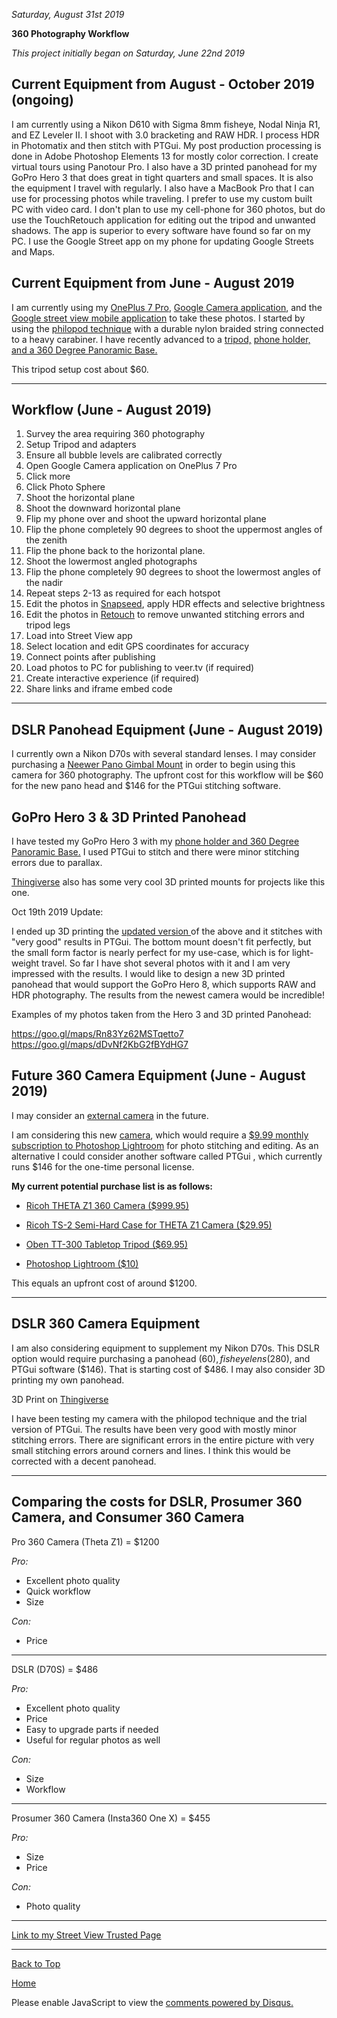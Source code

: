 <i> Saturday, August 31st 2019 </i>

<b> 360 Photography Workflow </b>

<i> This project initially began on Saturday, June 22nd 2019 </i>

## Current Equipment from August - October 2019 (ongoing)

I am currently using a Nikon D610 with Sigma 8mm fisheye, Nodal Ninja R1, and EZ Leveler II. I shoot with 3.0 bracketing and RAW HDR. I process HDR in Photomatix and then stitch with PTGui. My post production processing is done in Adobe Photoshop Elements 13 for mostly color correction. I create virtual tours using Panotour Pro. I also have a 3D printed panohead for my GoPro Hero 3 that does great in tight quarters and small spaces. It is also the equipment I travel with regularly. I also have a MacBook Pro that I can use for processing photos while traveling. I prefer to use my custom built PC with video card. I don't plan to use my cell-phone for 360 photos, but do use the TouchRetouch application for editing out the tripod and unwanted shadows. The app is superior to every software have found so far on my PC. I use the Google Street app on my phone for updating Google Streets and Maps.

## Current Equipment from June - August 2019

I am currently using my <a href="https://www.oneplus.com/7pro#/">OnePlus 7 Pro</a>, <a href="https://play.google.com/store/apps/details?id=com.google.android.GoogleCamera&hl=en_US">Google Camera application</a>, and the <a href="https://play.google.com/store/apps/details?id=com.google.android.street&hl=en_US">Google street view mobile application</a> to take these photos. I started by using the <a href="http://www.philohome.com/tripod/shooting.htm">philopod technique</a> with a durable nylon braided string connected to a heavy carabiner. I have recently advanced to a <a href="https://www.amazon.com/AmazonBasics-60-Inch-Lightweight-Tripod-Bag/dp/B005KP473Q/ref=sr_1_3?keywords=tripod&qid=1563144306&s=gateway&sr=8-3"> tripod,</a> <a href="https://www.amazon.com/gp/product/B01L3B5PBI/ref=ppx_yo_dt_b_asin_title_o00_s00?ie=UTF8&psc=1"> phone holder, </a> <a href="https://www.amazon.com/gp/product/B071FC47R5/ref=ppx_yo_dt_b_asin_title_o00_s00?ie=UTF8&psc=1"> and a 360 Degree Panoramic Base.</a>
 
This tripod setup cost about $60.

* * *

## Workflow (June - August 2019)
 
1. Survey the area requiring 360 photography
2. Setup Tripod and adapters
3. Ensure all bubble levels are calibrated correctly
4. Open Google Camera application on OnePlus 7 Pro
5. Click more
6. Click Photo Sphere
7. Shoot the horizontal plane
8. Shoot the downward horizontal plane
9. Flip my phone over and shoot the upward horizontal plane
10. Flip the phone completely 90 degrees to shoot the uppermost angles of the zenith
11. Flip the phone back to the horizontal plane.
12. Shoot the lowermost angled photographs
13. Flip the phone completely 90 degrees to shoot the lowermost angles of the nadir
14. Repeat steps 2-13 as required for each hotspot
15. Edit the photos in <a href="https://play.google.com/store/apps/details?id=com.niksoftware.snapseed&hl=en_US">Snapseed</a>, apply HDR effects and selective brightness
16. Edit the photos in <a href="https://play.google.com/store/apps/details?id=com.advasoft.touchretouch&hl=en_US">Retouch</a> to remove unwanted stitching errors and tripod legs
17. Load into Street View app
18. Select location and edit GPS coordinates for accuracy
19. Connect points after publishing
20. Load photos to PC for publishing to veer.tv (if required)
21. Create interactive experience (if required)
22. Share links and iframe embed code
 
* * *

## DSLR Panohead Equipment (June - August 2019)

I currently own a Nikon D70s with several standard lenses. I may consider purchasing a <a href="https://www.amazon.com/Neewer-Professional-Panoramic-Indexing-kilograms/dp/B07DQ71GNV/ref=sr_1_3?keywords=Neewer+pano+head&qid=1564838489&s=gateway&sr=8-3">Neewer Pano Gimbal Mount</a> in order to begin using this camera for 360 photography. The upfront cost for this workflow will be $60 for the new pano head and $146 for the<a ref="https://www.ptgui.com/order.html"> PTGui </a> stitching software.  

## GoPro Hero 3 & 3D Printed Panohead

I have tested my GoPro Hero 3 with my <a href="https://www.amazon.com/gp/product/B01L3B5PBI/ref=ppx_yo_dt_b_asin_title_o00_s00?ie=UTF8&psc=1"> phone holder and </a> <a href="https://www.amazon.com/gp/product/B071FC47R5/ref=ppx_yo_dt_b_asin_title_o00_s00?ie=UTF8&psc=1"> 360 Degree Panoramic Base.</a> I used PTGui to stitch and there were minor stitching errors due to parallax. 

<a href="https://www.thingiverse.com/thing:1459595">Thingiverse</a> also has some very cool 3D printed mounts for projects like this one.

Oct 19th 2019 Update:

I ended up 3D printing the <a href="https://www.thingiverse.com/thing:2515813"> updated version </a> of the above and it stitches with "very good" results in PTGui. The bottom mount doesn't fit perfectly, but the small form factor is nearly perfect for my use-case, which is for light-weight travel. So far I have shot several photos with it and I am very impressed with the results. I would like to design a new 3D printed panohead that would support the GoPro Hero 8, which supports RAW and HDR photography. The results from the newest camera would be incredible! 

Examples of my photos taken from the Hero 3 and 3D printed Panohead:

https://goo.gl/maps/Rn83Yz62MSTqetto7
https://goo.gl/maps/dDvNf2KbG2fBYdHG7


## Future 360 Camera Equipment (June - August 2019)
 
I may consider an <a href="https://www.google.com/streetview/contacts-tools/products/">external camera</a> in the future.
 
I am considering this new <a href="https://theta360.com/en/about/theta/z1.html">camera</a>, which would require a  <a href="https://www.adobe.com/products/photoshop-lightroom.html#photography-mini-plans"> $9.99 monthly subscription to Photoshop Lightroom</a> for photo stitching and editing. As an alternative I could consider another software called <a ref="https://www.ptgui.com/order.html"> PTGui </a> , which currently runs $146 for the one-time personal license.
 
<b> My current potential purchase list is as follows: </b>
 
- <a href="https://www.bhphotovideo.com/c/product/1462792-REG/ricoh_910778_theta_z1_360_camera.html?ap=y&gclid=CjwKCAjw6vvoBRBtEiwAZq-T1Q_ozWswBooAdLmMCCpg6cs6K0YQ85_gEfrdqCRkDl_C4qFLZkUOHRoCVOoQAvD_BwE&lsft=BI%3A514&smp=y"> Ricoh THETA Z1 360 Camera ($999.95)</a>
 
- <a href="https://www.bhphotovideo.com/c/product/1462807-REG/ricoh_910762_ts_2_semi_hard_case_for.html"> Ricoh TS-2 Semi-Hard Case for THETA Z1 Camera ($29.95)</a>
 
- <a href="https://www.bhphotovideo.com/c/product/687343-REG/Oben_TT_300_TT_300_Table_Top_Tripod.html"> Oben TT-300 Tabletop Tripod ($69.95)</a>
 
- <a href="https://www.adobe.com/products/photoshop-lightroom.html#photography-mini-plans"> Photoshop Lightroom ($10)</a>
 
This equals an upfront cost of around $1200.
 
* * *

## DSLR 360 Camera Equipment

I am also considering equipment to supplement my Nikon D70s. This DSLR option would require purchasing a panohead ($60), fisheye lens ($280), and PTGui software ($146). That is starting cost of $486. I may also consider 3D printing my own panohead.

3D Print on <a href="https://www.thingiverse.com/thing:2788053">Thingiverse </a>

I have been testing my camera with the philopod technique and the trial version of PTGui. The results have been very good with mostly minor stitching errors. There are significant errors in the entire picture with very small stitching errors around corners and lines. I think this would be corrected with a decent panohead. 

* * *

## Comparing the costs for DSLR, Prosumer 360 Camera, and Consumer 360 Camera

Pro 360 Camera (Theta Z1) = $1200

<i> Pro: </i>

- Excellent photo quality
- Quick workflow
- Size

<i> Con: </i>

- Price

--------------

DSLR (D70S) = $486

<i> Pro: </i>

- Excellent photo quality
- Price
- Easy to upgrade parts if needed
- Useful for regular photos as well

<i> Con: </i>

- Size
- Workflow

--------------

Prosumer 360 Camera (Insta360 One X) = $455

<i> Pro: </i>

- Size
- Price

<i> Con: </i>

- Photo quality

* * *

<a href="https://shea08.github.io/street">Link to my Street View Trusted Page</a>

* * *

<a href="https://shea08.github.io/howto360">Back to Top</a>

[Home](./)

<div id="disqus_thread"></div>
<script>

/**
*  RECOMMENDED CONFIGURATION VARIABLES: EDIT AND UNCOMMENT THE SECTION BELOW TO INSERT DYNAMIC VALUES FROM YOUR PLATFORM OR CMS.
*  LEARN WHY DEFINING THESE VARIABLES IS IMPORTANT: https://disqus.com/admin/universalcode/#configuration-variables*/
/*
var disqus_config = function () {
this.page.url = "https://shea08.github.io/howto360";  // Replace PAGE_URL with your page's canonical URL variable
this.page.identifier = "/howto360/"; // Replace PAGE_IDENTIFIER with your page's unique identifier variable
};
*/
(function() { // DON'T EDIT BELOW THIS LINE
var d = document, s = d.createElement('script');
s.src = 'https://shea08.disqus.com/embed.js';
s.setAttribute('data-timestamp', +new Date());
(d.head || d.body).appendChild(s);
})();
</script>
<noscript>Please enable JavaScript to view the <a href="https://disqus.com/?ref_noscript">comments powered by Disqus.</a></noscript>
                            


